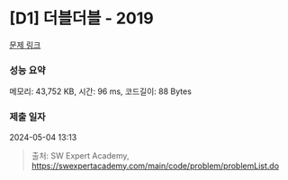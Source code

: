 # [D1] 더블더블 - 2019 

[문제 링크](https://swexpertacademy.com/main/code/problem/problemDetail.do?contestProbId=AV5QDEX6AqwDFAUq) 

### 성능 요약

메모리: 43,752 KB, 시간: 96 ms, 코드길이: 88 Bytes

### 제출 일자

2024-05-04 13:13



> 출처: SW Expert Academy, https://swexpertacademy.com/main/code/problem/problemList.do